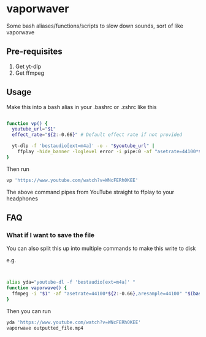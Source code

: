 # vaporwaver

Some bash aliases/functions/scripts to slow down sounds, sort of like vaporwave

## Pre-requisites

1. Get yt-dlp
2. Get ffmpeg

## Usage

Make this into a bash alias in your .bashrc or .zshrc like this

```bash

function vp() {
  youtube_url="$1"
  effect_rate="${2:-0.66}" # Default effect rate if not provided

  yt-dlp -f 'bestaudio[ext=m4a]' -o - "$youtube_url" |
    ffplay -hide_banner -loglevel error -i pipe:0 -af "asetrate=44100*${effect_rate},aresample=44100"
}
```

Then run

```bash
vp 'https://www.youtube.com/watch?v=WNcFERh0KEE'
```

The above command pipes from YouTube straight to ffplay to your headphones

## FAQ

### What if I want to save the file

You can also split this up into multiple commands to make this write to disk

e.g.

```bash


alias yda="youtube-dl -f 'bestaudio[ext=m4a]' "
function vaporwave() {
  ffmpeg -i "$1" -af "asetrate=44100*${2:-0.66},aresample=44100" "$(basename $1 .m4a).vaporwave${2:-0.66}.m4a"
}

```

Then you can run

```bash
yda 'https://www.youtube.com/watch?v=WNcFERh0KEE'
vaporwave outputted_file.mp4
```

